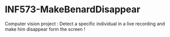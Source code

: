 # INF573-MakeBenardDisappear
Computer vision project : Detect a specific individual in a live recording and make him disappear form the screen !
